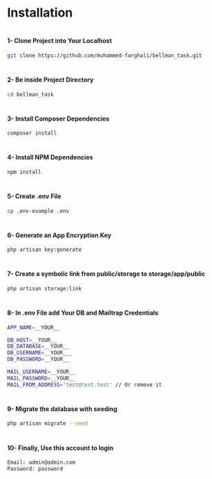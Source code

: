 # Installation
#
#### 1- Clone Project into Your Localhost 
```sh
git clone https://github.com/muhammed-farghali/bellman_task.git
```
#
#### 2- Be inside Project Directory 
```sh
cd bellman_task
```
#
#### 3- Install Composer Dependencies
```sh
composer install
```
#
#### 4- Install NPM Dependencies
```sh
npm install
```
#
#### 5- Create .env File
```sh
cp .env-example .env
```
#
#### 6- Generate an App Encryption Key
```sh
php artisan key:generate
```
#
#### 7- Create a symbolic link from **public/storage** to **storage/app/public**
```sh
php artisan storage:link
```
#
#### 8- In **.env** File add Your **DB** and **Mailtrap** Credentials
```sh
APP_NAME=__YOUR__

DB_HOST=__YOUR__
DB_DATABASE=__YOUR__
DB_USERNAME=__YOUR___
DB_PASSWORD=__YOUR__

MAIL_USERNAME=__YOUR__
MAIL_PASSWORD=__YOUR__
MAIL_FROM_ADDRESS='test@test.test' // Or remove it
```
#
#### 9- Migrate the database with seeding
```sh
php artisan migrate --seed
```
#
#### 10- Finally, Use this account to login
```sh
Email: admin@admin.com
Password: password
```
